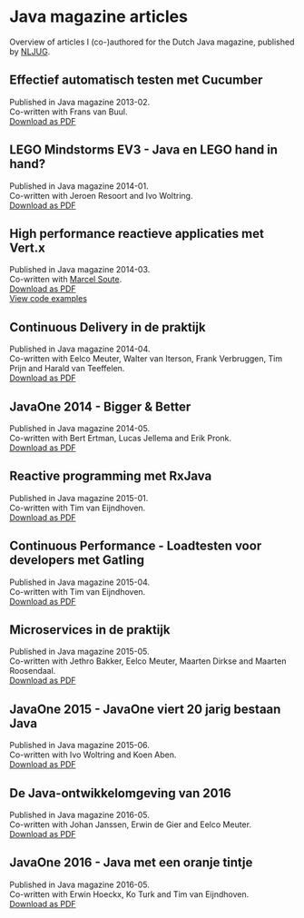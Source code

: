 # Java magazine articles
Overview of articles I (co-)authored for the Dutch Java magazine, published by [NLJUG](www.nljug.org).

## Effectief automatisch testen met Cucumber
Published in Java magazine 2013-02.  
Co-written with Frans van Buul.  
[Download as PDF](https://github.com/bertjan/javamagazine/raw/master/pdf/Java%20magazine%202013-02%20-%20Effectief%20automatisch%20testen%20met%20Cucumber.pdf)

## LEGO Mindstorms EV3 - Java en LEGO hand in hand?
Published in Java magazine 2014-01.  
Co-written with Jeroen Resoort and Ivo Woltring.  
[Download as PDF](https://github.com/bertjan/javamagazine/raw/master/pdf/Java%20magazine%202014-01%20-%20LEGO%20Mindstorms%20EV3.pdf)

## High performance reactieve applicaties met Vert.x
Published in Java magazine 2014-03.  
Co-written with [Marcel Soute](https://github.com/msoute).  
[Download as PDF](https://github.com/bertjan/javamagazine/raw/master/pdf/Java%20magazine%202014-03%20-%20High%20performance%20reactieve%20applicaties%20met%20Vert.x.pdf)  
[View code examples](https://github.com/msoute/javamagazine-vertx-examples)

## Continuous Delivery in de praktijk
Published in Java magazine 2014-04.  
Co-written with Eelco Meuter, Walter van Iterson, Frank Verbruggen, Tim Prijn and Harald van Teeffelen.  
[Download as PDF](https://github.com/bertjan/javamagazine/raw/master/pdf/Java%20magazine%202014-04%20-%20Continuous%20Delivery%20in%20de%20praktijk.pdf)

## JavaOne 2014 - Bigger & Better
Published in Java magazine 2014-05.  
Co-written with Bert Ertman, Lucas Jellema and Erik Pronk.  
[Download as PDF](https://github.com/bertjan/javamagazine/raw/master/pdf/Java%20magazine%202014-05%20-%20JavaOne.pdf)

## Reactive programming met RxJava
Published in Java magazine 2015-01.  
Co-written with Tim van Eijndhoven.  
[Download as PDF](https://github.com/bertjan/javamagazine/raw/master/pdf/Java%20magazine%202015-01%20-%20Reactive%20programming%20met%20RxJava.pdf)

## Continuous Performance - Loadtesten voor developers met Gatling
Published in Java magazine 2015-04.  
Co-written with Tim van Eijndhoven.  
[Download as PDF](https://github.com/bertjan/javamagazine/raw/master/pdf/Java%20magazine%202015-04%20-%20Continuous%20Performance.pdf)

## Microservices in de praktijk
Published in Java magazine 2015-05.  
Co-written with Jethro Bakker, Eelco Meuter, Maarten Dirkse and Maarten Roosendaal.  
[Download as PDF](https://github.com/bertjan/javamagazine/raw/master/pdf/Java%20magazine%202015-05%20-%20Microservices%20in%20de%20praktijk.pdf)

## JavaOne 2015 - JavaOne viert 20 jarig bestaan Java
Published in Java magazine 2015-06.  
Co-written with Ivo Woltring and Koen Aben.  
[Download as PDF](https://github.com/bertjan/javamagazine/raw/master/pdf/Java%20magazine%202015-06%20-%20JavaOne%20viert%2020%20jarig%20bestaan%20Java.pdf)

## De Java-ontwikkelomgeving van 2016
Published in Java magazine 2016-05.  
Co-written with Johan Janssen, Erwin de Gier and Eelco Meuter.  
[Download as PDF](https://github.com/bertjan/javamagazine/raw/master/pdf/Java%20magazine%202016-05%20-%20De%20Java-ontwikkelomgeving%20van%202016.pdf)

## JavaOne 2016 - Java met een oranje tintje
Published in Java magazine 2016-05.  
Co-written with Erwin Hoeckx, Ko Turk and Tim van Eijndhoven.  
[Download as PDF](https://github.com/bertjan/javamagazine/raw/master/pdf/Java%20magazine%202016-05%20-%20JavaOne%202016%20-%20Java%20met%20een%20oranje%20tintje.pdf)



